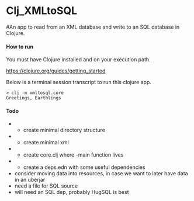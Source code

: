 # Clj_XMLtoSQL
#An app to read from an XML database and write to an SQL database in Clojure.

#### How to run

You must have Clojure installed and on your execution path.

https://clojure.org/guides/getting_started

Below is a terminal session transcript to run this clojure app.


```
> clj -m xmltosql.core
Greetings, Earthlings
```

#### Todo

- + create minimal directory structure
- + create minimal xml
- + create core.clj where -main function lives
- + create a deps.edn with some useful dependencies
- consider moving data into resources, in case we want to later have data in an uberjar
- need a file for SQL source
- will need an SQL dep, probably HugSQL is best


